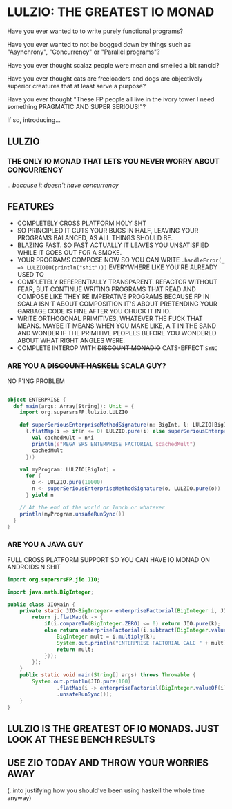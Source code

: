 # LULZIO: THE GREATEST IO MONAD

Have you ever wanted to to write purely functional programs?

Have you ever wanted to not be bogged down by things such as "Asynchrony",
"Concurrency" or "Parallel programs"?

Have you ever thought scalaz people were mean and smelled a bit rancid?

Have you ever thought cats are freeloaders and dogs are objectively superior creatures that
at least serve a purpose?

Have you ever thought "These FP people all live in the ivory tower I need something PRAGMATIC
AND SUPER SERIOUS!"?

If so, introducing...

## LULZIO

### THE ONLY IO MONAD THAT LETS YOU NEVER WORRY ABOUT CONCURRENCY

.. _because it doesn't have concurrency_

## FEATURES

- COMPLETELY CROSS PLATFORM HOLY SHT
- SO PRINCIPLED IT CUTS YOUR BUGS IN HALF, LEAVING YOUR PROGRAMS BALANCED,
AS ALL THINGS SHOULD BE.
- BLAZING FAST. SO FAST ACTUALLY IT LEAVES YOU UNSATISFIED WHILE IT GOES OUT FOR A SMOKE.
- YOUR PROGRAMS COMPOSE NOW SO YOU CAN WRITE `.handleError(_ => LULZIOIO(println("shit")))` EVERYWHERE
LIKE YOU'RE ALREADY USED TO
- COMPLETELY REFERENTIALLY TRANSPARENT. REFACTOR WITHOUT FEAR, BUT CONTINUE
WRITING PROGRAMS THAT READ AND COMPOSE LIKE THEY'RE IMPERATIVE PROGRAMS BECAUSE FP IN SCALA
ISN'T ABOUT COMPOSITION IT'S ABOUT PRETENDING YOUR GARBAGE CODE IS FINE AFTER YOU CHUCK IT IN IO.
- WRITE ORTHOGONAL PRIMITIVES, WHATEVER THE FUCK THAT MEANS. MAYBE IT MEANS WHEN YOU MAKE LIKE, A 
T IN THE SAND AND WONDER IF THE PRIMITIVE PEOPLES BEFORE YOU WONDERED ABOUT WHAT RIGHT
ANGLES WERE.
- COMPLETE INTEROP WITH ~~DISCOUNT MONADIO~~ CATS-EFFECT `SYNC`



### ARE YOU A ~~DISCOUNT HASKELL~~ SCALA GUY?

NO F'ING PROBLEM

```scala

object ENTERPRISE {
  def main(args: Array[String]): Unit = {
    import org.supersrsFP.lulzio.LULZIO

    def superSeriousEnterpriseMethodSignature(n: BigInt, l: LULZIO[BigInt]): LULZIO[BigInt] =
      l.flatMap(i => if(n <= 0) LULZIO.pure(i) else superSeriousEnterpriseMethodSignature(n-1, LULZIO.delay {
        val cachedMult = n*i
        println(s"MEGA SRS ENTERPRISE FACTORIAL $cachedMult")
        cachedMult
      }))

    val myProgram: LULZIO[BigInt] =
      for {
        o <- LULZIO.pure(10000)
        n <- superSeriousEnterpriseMethodSignature(o, LULZIO.pure(o))
      } yield n

    // At the end of the world or lunch or whatever
    println(myProgram.unsafeRunSync())
  }
}
```


### ARE YOU A JAVA GUY

FULL CROSS PLATFORM SUPPORT SO YOU CAN HAVE IO MONAD ON
ANDROIDS N SHIT

```java
import org.supersrsFP.jio.JIO;

import java.math.BigInteger;

public class JIOMain {
    private static JIO<BigInteger> enterpriseFactorial(BigInteger i, JIO<BigInteger> j){
        return j.flatMap(k -> {
            if(i.compareTo(BigInteger.ZERO) <= 0) return JIO.pure(k);
            else return enterpriseFactorial(i.subtract(BigInteger.valueOf(1)), JIO.delay(() -> {
                BigInteger mult = i.multiply(k);
                System.out.println("ENTERPRISE FACTORIAL CALC " + mult);
                return mult;
            }));
        });
    }
    public static void main(String[] args) throws Throwable {
        System.out.println(JIO.pure(100)
                .flatMap(i -> enterpriseFactorial(BigInteger.valueOf(i), JIO.pure(BigInteger.valueOf(1))))
                .unsafeRunSync());
    }
}
```

## LULZIO IS THE GREATEST OF IO MONADS. JUST LOOK AT THESE BENCH RESULTS


## USE ZIO TODAY AND THROW YOUR WORRIES AWAY

(..into justifying how you should've been using haskell the whole time anyway)